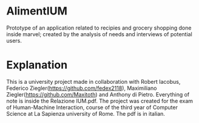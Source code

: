 # AlimentIUM
Prototype of an application related to recipies and grocery shopping done inside marvel; created by the analysis of needs and interviews of potential users.
# Explanation
This is a university project made in collaboration with Robert Iacobus, Federico Ziegler(https://github.com/fedex2118), Maximiliano Ziegler(https://github.com/Maxitoth) and Anthony di Pietro. Everything of note is inside the Relazione IUM.pdf. 
The project was created for the exam of Human-Machine Interaction, course of the third year of Computer Science at La Sapienza university of Rome. The pdf is in italian.
